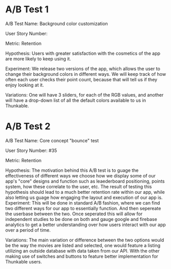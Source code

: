 # A/B Test 1
A/B Test Name: Background color customization

User Story Number: 

Metric: Retention

Hypothesis: Users with greater satisfaction with the cosmetics of the app are more likely to keep using it. 

Experiment: We release two versions of the app, which allows the user to change their background colors in different ways. We will keep track of how often each user checks their point count, because that will tell us if they enjoy looking at it. 

Variations: One will have 3 sliders, for each of the RGB values, and another will have a drop-down list of all the default colors available to us in Thunkable. 

# A/B Test 2
A/B Test Name: Core concept "bounce" test

User Story Number: #35

Metric: Retention

Hypothesis: The motivation behind this A/B test is to guage the effectiveness of different ways we choose how we display some of our
app's "core" designs and function such as leaederboard positioning, points system, how these correlate to the user, etc. The result of testing this hypothesis should lead to a much better retention rate within our app,
while also letting us guage how engaging the layout and execution of our app is.
Experiment: This will be done in standard A/B fashion, where we can find two different ways for our app to essentially function. And then sepereate the userbase between the two. Once seperated 
this will allow for independent studies to be done on both and gauge google and firebase analytics to get a better understanding over how users interact with our app over a period of time.

Variations: The main variation or difference between the two options would be the way the movies are listed and selected, one would feature a listing utilizing an outside database with data taken from our API.
With the other making use of switches and buttons to feature better implementation for Thunkable users.
